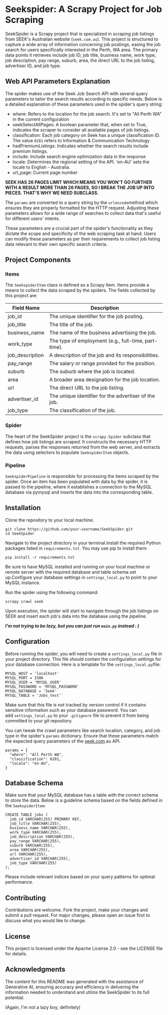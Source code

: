 # Seekspider: A Scrapy Project for Job Scraping

SeekSpider is a Scrapy project that is specialized in scraping job listings from SEEK's Australian website (`seek.com.au`). This project is structured to capture a wide array of information concerning job postings, easing the job search for users specifically interested in the Perth, WA area. The primary data points it retrieves include job ID, job title, business name, work type, job description, pay range, suburb, area, the direct URL to the job listing, advertiser ID, and job type.

## Web API Parameters Explanation

The spider makes use of the Seek Job Search API with several query parameters to tailor the search results according to specific needs. Below is a detailed explanation of these parameters used in the spider's query string:

- where: Refers to the  location for the job search. It's set to "All Perth WA" in the current configuration
- seekSelectAllPages: A boolean parameter that, when set to True, indicates the scraper to consider all available pages of job listings.
- classification: Each job category on Seek has a unique classification ID. The value `6281` refers to Information & Communication Technology
- hadPremiumListings: Indicates whether the search results include premium listings. 
- include: Include search engine optimization data in the response
- locale: Determines the regional setting of the API. 'en-AU' sets the locale to English - Australia.
- url_page: Current page number

**SEEK HAS 26 PAGES LIMIT WHICH MEANS YOU WON'T GO FURTHER WITH A RESULT MORE THAN 26 PAGES, SO I BREAK THE JOB UP INTO PIECES. THAT'S WHY WE NEED SUBCLASS.**

The `params` are converted to a query string by the `urlencode`method which ensures they are properly formatted for the HTTP request. Adjusting these parameters allows for a wide range of searches to collect data that's useful for different users' intents.

These parameters are a crucial part of the spider's functionality as they dictate the scope and specificity of the web scraping task at hand. Users can modify these parameters as per their requirements to collect job listing data relevant to their own specific search criteria.


## Project Components

### Items

The `SeekspiderItem` class is defined as a Scrapy Item. Items provide a means to collect the data scraped by the spiders. The fields collected by this project are:

| Field Name | Description |
| --- | --- |
| job_id | The unique identifier for the job posting. |
| job_title | The title of the job. |
| business_name | The name of the business advertising the job. |
| work_type | The type of employment (e.g., full-time, part-time). |
| job_description | A description of the job and its responsibilities. |
| pay_range | The salary or range provided for the position. |
| suburb | The suburb where the job is located. |
| area | A broader area designation for the job location. |
| url | The direct URL to the job listing. |
| advertiser_id | The unique identifier for the advertiser of the job. |
| job_type | The classification of the job. |

### Spider

The heart of the SeekSpider project is the `scrapy.Spider` subclass that defines how job listings are scraped. It constructs the necessary HTTP requests, parses the responses returned from the web server, and extracts the data using selectors to populate `SeekspiderItem` objects.

### Pipeline

`SeekspiderPipeline` is responsible for processing the items scraped by the spider. Once an item has been populated with data by the spider, it is passed to the pipeline, where it establishes a connection to the MySQL database via pymysql and inserts the data into the corresponding table.



## Installation

Clone the repository to your local machine.


```
git clone https://github.com/your-username/SeekSpider.git
cd SeekSpider
```

Navigate to the project directory in your terminal.Install the required Python packages listed in `requirements.txt`. You may use pip to install them:


```pip install -r requirements.txt```

Be sure to have MySQL installed and running on your local machine or remote server with the required database and table schema set up.Configure your database settings in `settings_local.py` to point to your MySQL instance.

Run the spider using the following command:

`scrapy crawl seek`

Upon execution, the spider will start to navigate through the job listings on SEEK and insert each job's data into the database using the pipeline.

***I'm not trying to be lazy, but you can just run `main.py` instead : )*** 

## Configuration

Before running the spider, you will need to create a `settings_local.py` file in your project directory. This file should contain the configuration settings for your database connection. Here is a template for the `settings_local.py`file:

```
MYSQL_HOST = 'localhost'
MYSQL_PORT = 3306
MYSQL_USER = 'MYSQL_USER'
MYSQL_PASSWORD = 'MYSQL_PASSWORD'
MYSQL_DATABASE = 'Seek'
MYSQL_TABLE = 'Jobs_test'`
```

Make sure that this file is not tracked by version control if it contains sensitive information such as your database password. You can add `settings_local.py` to your `.gitignore` file to prevent it from being committed to your git repository.

You can tweak the crawl parameters like search location, category, and job type in the spider's `params` dictionary. Ensure that these parameters match the expected query parameters of the [seek.com](https://seek.com/).au API.


```
params = {
  "where": "All Perth WA",
  "classification": 6281,
  "locale": "en-AU",
}
```


## Database Schema

Make sure that your MySQL database has a table with the correct schema to store the data. Below is a guideline schema based on the fields defined in the `SeekspiderItem`:

```
CREATE TABLE jobs (
  job_id VARCHAR(255) PRIMARY KEY,
  job_title VARCHAR(255),
  business_name VARCHAR(255),
  work_type VARCHAR(255),
  job_description VARCHAR(255),
  pay_range VARCHAR(255),
  suburb VARCHAR(255),
  area VARCHAR(255),
  url VARCHAR(255),
  advertiser_id VARCHAR(255),
  job_type VARCHAR(255)
);
```
Please include relevant indices based on your query patterns for optimal performance.

## Contributing

Contributions are welcome. Fork the project, make your changes and submit a pull request. For major changes, please open an issue first to discuss what you would like to change.

## License

This project is licensed under the Apache License 2.0 - see the LICENSE file for details.


## Acknowledgments

The content for this README was generated with the assistance of Generative AI, ensuring accuracy and efficiency in delivering the information needed to understand and utilize the SeekSpider to its full potential. 

(Again, I'm not a lazy boy, definitely)
